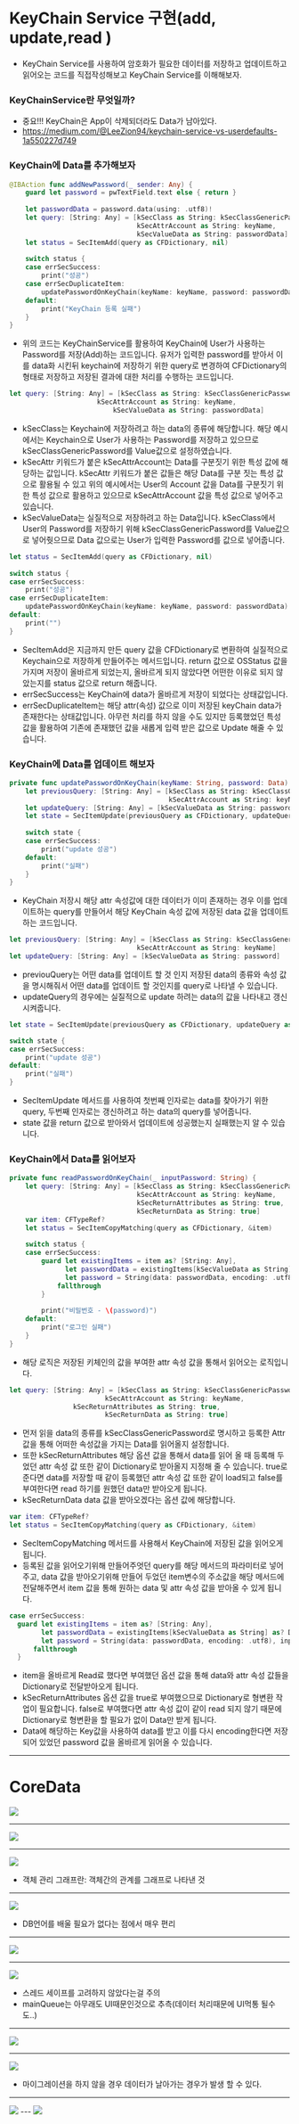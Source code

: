 # KeyChain Service 구현(add, update,read )

- KeyChain Service를 사용하여 암호화가 필요한 데이터를 저장하고 업데이트하고 읽어오는 코드를 직접작성해보고 KeyChain Service를 이해해보자.

### KeyChainService란 무엇일까?

- 중요!!! KeyChain은 App이 삭제되더라도 Data가 남아있다.
- https://medium.com/@LeeZion94/keychain-service-vs-userdefaults-1a550227d749

### KeyChain에 Data를 추가해보자

```swift
@IBAction func addNewPassword(_ sender: Any) {
    guard let password = pwTextField.text else { return }
    
    let passwordData = password.data(using: .utf8)!
    let query: [String: Any] = [kSecClass as String: kSecClassGenericPassword,
                                kSecAttrAccount as String: keyName,
                                kSecValueData as String: passwordData]
    let status = SecItemAdd(query as CFDictionary, nil)
    
    switch status {
    case errSecSuccess:
        print("성공")
    case errSecDuplicateItem:
        updatePasswordOnKeyChain(keyName: keyName, password: passwordData)
    default:
        print("KeyChain 등록 실패")
    }
}
```

- 위의 코드는 KeyChainService를 활용하여 KeyChain에 User가 사용하는 Password를 저장(Add)하는 코드입니다. 유저가 입력한 password를 받아서 이를 data화 시킨뒤 keychain에 저장하기 위한 query로 변경하여 CFDictionary의 형태로 저장하고 저장된 결과에 대한 처리를 수행하는 코드입니다.

```swift
let query: [String: Any] = [kSecClass as String: kSecClassGenericPassword,
                      kSecAttrAccount as String: keyName,
                          kSecValueData as String: passwordData]
```

- kSecClass는 Keychain에 저장하려고 하는 data의 종류에 해당합니다. 해당 예시에서는 Keychain으로 User가 사용하는 Password를 저장하고 있으므로 kSecClassGenericPassword를 Value값으로 설정하였습니다.
- kSecAttr 키워드가 붙은 kSecAttrAccount는 Data를 구분짓기 위한 특성 값에 해당하는 값입니다. kSecAttr 키워드가 붙은 값들은 해당 Data를 구분 짓는 특성 값으로 활용될 수 있고 위의 예시에서는 User의 Account 값을 Data를 구분짓기 위한 특성 값으로 활용하고 있으므로 kSecAttrAccount 값을 특성 값으로 넣어주고 있습니다.
- kSecValueData는 실질적으로 저장하려고 하는 Data입니다. kSecClass에서 User의 Password를 저장하기 위해 kSecClassGenericPassword를 Value값으로 넣어줫으므로 Data 값으로는 User가 입력한 Password를 값으로 넣어줍니다.

```swift
let status = SecItemAdd(query as CFDictionary, nil)
        
switch status {
case errSecSuccess:
    print("성공")
case errSecDuplicateItem:
    updatePasswordOnKeyChain(keyName: keyName, password: passwordData)
default:
    print("")
}
```

- SecItemAdd은 지금까지 만든 query 값을 CFDictionary로 변환하여 실질적으로 Keychain으로 저장하게 만들어주는 메서드입니다. return 값으로 OSStatus 값을 가지며 저장이 올바르게 되었는지, 올바르게 되지 않았다면 어떤한 이유로 되지 않았는지를 status 값으로 return 해줍니다.
- errSecSuccess는 KeyChain에 data가 올바르게 저장이 되었다는 상태값입니다.
- errSecDuplicateItem는 해당 attr(속성) 값으로 이미 저장된 keyChain data가 존재한다는 상태값입니다. 아무런 처리를 하지 않을 수도 있지만 등록했었던 특성 값을 활용하여 기존에 존재했던 값을 새롭게 입력 받은 값으로 Update 해줄 수 있습니다.

### KeyChain에 Data를 업데이트 해보자

```swift
private func updatePasswordOnKeyChain(keyName: String, password: Data) {
    let previousQuery: [String: Any] = [kSecClass as String: kSecClassGenericPassword,
                                        kSecAttrAccount as String: keyName]
    let updateQuery: [String: Any] = [kSecValueData as String: password]
    let state = SecItemUpdate(previousQuery as CFDictionary, updateQuery as CFDictionary)
    
    switch state {
    case errSecSuccess:
        print("update 성공")
    default:
        print("실패")
    }
}
```

- KeyChain 저장시 해당 attr 속성값에 대한 데이터가 이미 존재하는 경우 이를 업데이트하는 query를 만들어서 해당 KeyChain 속성 값에 저장된 data 값을 업데이트하는 코드입니다.

```swift
let previousQuery: [String: Any] = [kSecClass as String: kSecClassGenericPassword,
                                kSecAttrAccount as String: keyName]
let updateQuery: [String: Any] = [kSecValueData as String: password]
```

- previouQuery는 어떤 data를 업데이트 할 것 인지 저장된 data의 종류와 속성 값을 명시해줘서 어떤 data를 업데이트 할 것인지를 query로 나타낼 수 있습니다.
- updateQuery의 경우에는 실질적으로 update 하려는 data의 값을 나타내고 갱신시켜줍니다.

```swift
let state = SecItemUpdate(previousQuery as CFDictionary, updateQuery as CFDictionary)

switch state {
case errSecSuccess:
    print("update 성공")
default:
    print("실패")
}
```

- SecItemUpdate 메서드를 사용하여 첫번째 인자로는 data를 찾아가기 위한 query, 두번째 인자로는 갱신하려고 하는 data의 query를 넣어줍니다.
- state 값을 return 값으로 받아와서 업데이트에 성공했는지 실패했는지 알 수 있습니다.

### KeyChain에서 Data를 읽어보자

```swift
private func readPasswordOnKeyChain(_ inputPassword: String) {
    let query: [String: Any] = [kSecClass as String: kSecClassGenericPassword,
                                kSecAttrAccount as String: keyName,
                                kSecReturnAttributes as String: true,
                                kSecReturnData as String: true]
    var item: CFTypeRef?
    let status = SecItemCopyMatching(query as CFDictionary, &item)
    
    switch status {
    case errSecSuccess:
        guard let existingItems = item as? [String: Any],
              let passwordData = existingItems[kSecValueData as String] as? Data,
              let password = String(data: passwordData, encoding: .utf8), inputPassword == password else {
            fallthrough
        }
        
        print("비밀번호 - \(password)")
    default:
        print("로그인 실패")
    }
}
```

- 해당 로직은 저장된 키체인의 값을 부여한 attr 속성 값을 통해서 읽어오는 로직입니다.

```swift
let query: [String: Any] = [kSecClass as String: kSecClassGenericPassword,
                        kSecAttrAccount as String: keyName,
                kSecReturnAttributes as String: true,
                        kSecReturnData as String: true]
```

- 먼저 읽을 data의 종류를 kSecClassGenericPassword로 명시하고 등록한 Attr 값을 통해 어떠한 속성값을 가지는 Data를 읽어올지 설정합니다.
- 또한 kSecReturnAttributes 해당 옵션 값을 통해서 data를 읽어 올 때 등록해 두었던 attr 속성 값 또한 같이 Dictionary로 받아올지 지정해 줄 수 있습니다. true로 준다면 data를 저장할 때 같이 등록했던 attr 속성 값 또한 같이 load되고 false를 부여한다면 read 하기를 원했던 data만 받아오게 됩니다.
- kSecReturnData data 값을 받아오겠다는 옵션 값에 해당합니다.

```swift
var item: CFTypeRef?
let status = SecItemCopyMatching(query as CFDictionary, &item)
```

- SecItemCopyMatching 메서드를 사용해서 KeyChain에 저장된 값을 읽어오게 됩니다.
- 등록된 값을 읽어오기위해 만들어주엇던 query를 해당 메서드의 파라미터로 넣어주고, data 값을 받아오기위해 만들어 두었던 item변수의 주소값을 해당 메서드에 전달해주면서 item 값을 통해 원하는 data 및 attr 속성 값을 받아올 수 있게 됩니다.

```swift
case errSecSuccess:
  guard let existingItems = item as? [String: Any],
        let passwordData = existingItems[kSecValueData as String] as? Data,
        let password = String(data: passwordData, encoding: .utf8), inputPassword == password else {
      fallthrough
  }
```

- item을 올바르게 Read료 했다면 부여했던 옵션 값을 통해 data와 attr 속성 값들을 Dictionary로 전달받아오게 됩니다.
- kSecReturnAttributes 옵션 값을 true로 부여했으므로 Dictionary로 형변환 작업이 필요합니다. false로 부여했다면 attr 속성 값이 같이 read 되지 않기 때문에 Dictionary로 형변환을 할 필요가 없이 Data만 받게 됩니다.
- Data에 해당하는 Key값을 사용하여 data를 받고 이를 다시 encoding한다면 저장되어 있었던 password 값을 올바르게 읽어올 수 있습니다.

---

# CoreData

<img src=".redmango_CoreData/imagefiles/CoreData_redmango.001.jpeg">

---
<img src=".redmango_CoreData/imagefiles/CoreData_redmango.002.jpeg">

---
<img src=".redmango_CoreData/imagefiles/CoreData_redmango.003.jpeg">

- 객체 관리 그래프란: 객체간의 관계를 그래프로 나타낸 것
---
<img src=".redmango_CoreData/imagefiles/CoreData_redmango.004.jpeg">

- DB언어를 배울 필요가 없다는 점에서 매우 편리
---

<img src=".redmango_CoreData/imagefiles/CoreData_redmango.005.jpeg">

---
<img src=".redmango_CoreData/imagefiles/CoreData_redmango.006.jpeg">

- 스레드 세이프를 고려하지 않았다는걸 주의
- mainQueue는 아무래도 UI때문인것으로 추측(데이터 처리때문에 UI먹통 될수도..)
---
<img src=".redmango_CoreData/imagefiles/CoreData_redmango.007.jpeg">

---
<img src=".redmango_CoreData/imagefiles/CoreData_redmango.008.jpeg">

- 마이그레이션을 하지 않을 경우 데이터가 날아가는 경우가 발생 할 수 있다.
---
<img src=".redmango_CoreData/imagefiles/CoreData_redmango.009.jpeg">
---
<img src=".redmango_CoreData/imagefiles/CoreData_redmango.010.jpeg">


